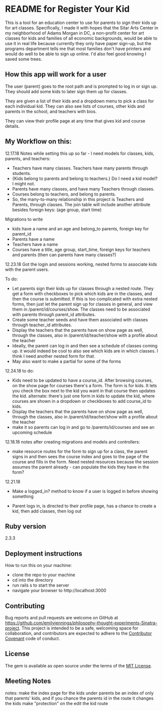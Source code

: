 # README for Register Your Kid

This is a tool for an education center to use for parents to sign their kids up for art classes. Specifically, I made it with hopes that the Sitar Arts Center in my neighborhood of Adams Morgan in DC, a non-profit center for art classes for kids and families of all economic backgrounds, would be able to use it in real life because currently they only have paper sign-up, but the programs department tells me that most families don't have printers and would do well to be able to sign up online. I'd also feel good knowing I saved some trees.

## How this app will work for a user

The user (parent) goes to the root path and is prompted to log in or sign up. They should add some kids to later sign them up for classes.

They are given a list of their kids and a dropdown menu to pick a class for each individual kid. They can also see lists of courses, other kids and parents in the school, and teachers with bios.

They can view their profile page at any time that gives kid and course details.

## My Workflow on this:

12.17.18
Notes while setting this up so far -
I need models for classes, kids, parents, and teachers:
* Teachers have many classes. Teachers have many parents through students.
* {Kids belong to parents and belong to teachers.} Do I need a kid model? I might not.
* Parents have many classes, and have many Teachers through classes.
* Courses belong to teachers, and belong to parents.
* So, the many-to-many relationship in this project is Teachers and Parents, through classes. The join table will include another attribute besides foreign keys: (age group, start time)

Migrations to write
* kids have a name and an age and belong_to parents, foreign key for parent_id
* Parents have a name
* Teachers have a name
* Courses have a title, age group, start_time, foreign keys for teachers and parents (then can parents have many classes?)

12.23.18
Got the login and sessions working, nested forms to associate kids with the parent users.

To do:
* Let parents sign their kids up for classes through a nested route. They get a form with checkboxes to pick which kids are in the classes, and then the course is submitted. If this is too complicated with extra nested forms, then just let the parent sign up for classes in general, and view them in /parent/id/courses/show. The classes need to be associated with parents through parent_id attributes.
* Create some teacher seeds and have them associated with classes through teacher_id attributes.
* Display the teachers that the parents have on show page as well, through the classes, also in /parent/id/teacher/show with a profile about the teacher
* Ideally, the parent can log in and then see a schedule of classes coming up. it would indeed be cool to also see which kids are in which classes. I think I need another nested form for that.
* May also want to make a partial for some of the forms

12.24.18 to do:

* Kids need to be updated to have a course_id. After browsing courses, on the show page for courses there's a form. The form is for kids. It lets you check the box next to the kid you want in that course then updates the kid.
alternate: there's just one form in kids to update the kid, where courses are shown in a dropdown or checkboxes to add course_id to kids.
* Display the teachers that the parents have on show page as well, through the classes, also in /parent/id/teacher/show with a profile about the teacher
* make it so parents can log in and go to /parents/id/courses and see an upcoming schedule


12.18.18 notes after creating migrations and models and controllers:

* make resource routes for the form to sign up for a class, the parent signs in and then sees the course index and goes to the page of the course and fills in the form. Need nested resources because the session assumes the parent already - can populate the kids they have in the form?

12.21.18

* Make a logged_in? method to know if a user is logged in before showing something

* Parent logs in, is directed to their profile page, has a chance to create a kid, then add classes, then log out


## Ruby version

2.3.3


## Deployment instructions

How to run this on your machine:
* clone the repo to your machine
* cd into the directory
* run rails s to start the server
* navigate your browser to http://localhost:3000

## Contributing

Bug reports and pull requests are welcome on GitHub at https://github.com/emilyjennings/philosophy-thought-experiments-Sinatra-project. This project is intended to be a safe, welcoming space for collaboration, and contributors are expected to adhere to the [Contributor Covenant](http://contributor-covenant.org) code of conduct.

## License

The gem is available as open source under the terms of the [MIT License](https://opensource.org/licenses/MIT).

## Meeting Notes
notes: make the index page for the kids under parents be an index of only that parents' kids, and if you chance the parents id in the route it changes the kids
make "protection" on the edit the kid route
